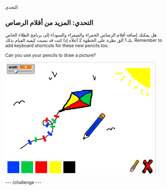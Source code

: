 التحدي

## التحدي: المزيد من أقلام الرصاص

هل يمكنك إضافة أقلام الرصاص الحمراء والصفراء والسوداء إلى برنامج الطلاء الخاص بك؟ ألق نظرة على الخطوة 2 أعلاه إذا كنت قد نسيت كيفية القيام بذلك. Remember to add keyboard shortcuts for these new pencils too.

Can you use your pencils to draw a picture?

![screenshot](images/paint-final.png)

\--- /challenge \---